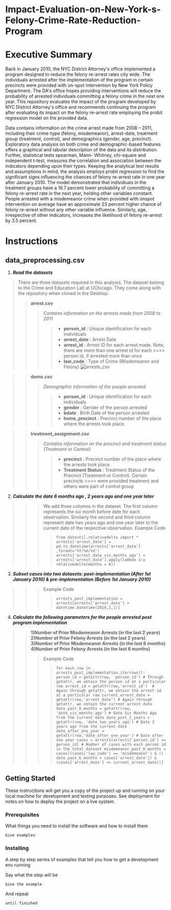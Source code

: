 # Impact-Evaluation-on-New-York-s-Felony-Crime-Rate-Reduction-Program

# **Executive Summary**
Back in January 2010, the NYC District Attorney's office implemented a program designed to reduce the felony re-arrest rates city wide. The individuals arrested after the implementation of the program in certain precincts were provided with on-spot intervention by New York Policy Department. The DA's office hopes providing interventions will reduce the probability of arrested individuals committing a felony crime in the next one year. This repository evaluates the impact of the program developed by NYC District Attorney's office and recommends continuing the program after evaluating its impact on the felony re-arrest rate employing the probit regression model on the provided data.

Data contains information on the crime arrest made from 2008 – 2011, including their crime-type (felony, misdemeanor), arrest-date, treatment group (treatment, control), and demographics (gender, age, precinct). Exploratory data analysis on both crime and demographic-based features offers a graphical and tabular description of the data and its distribution. Further, statistical tests spearman, Mann- Whitney, chi-square and independent t-test, measures the correlation and association between the indicators depending upon their types. Keeping the analytical test results and assumptions in mind, the analysis employs probit regression to find the significant signs influencing the chances of felony re-arrest rate in one year after January 2010. The model demonstrated that individuals in the treatment groups have a 16.7 percent lower probability of committing a felony re-arrest rate in the next year, holding other variables constant. People arrested with a misdemeanor crime when provided with onspot intervention on average have an approximate 23 percent higher chance of felony re-arrest without any other variable influence. Similarly, age, irrespective of other indicators, increases the likelihood of felony re-arrest by 3.5 percent.

# **Instructions**
## **data_preprocessing.csv**
1. ***Read the datasets*** <br>
>There are three datasets required in this analysis. The dataset belong to the Crime and Education Lab at UChicago. They come along with the repository when cloned in the Desktop.
>> **arrest.csv**
>>> *Contains information on the arrests made from 2008 to 2011*
>>>> - **person_id** : Unique identification for each individuals
>>>> - **arrest_date** : Arrest Date
>>>> - **arrest_id** : Arrest ID for each arrest made. Note, there are more than one arrest id for each    >>>>                   person id, if arrested more than once
>>>> - **law_code** : Type of Crime (Misdemeanor and Felony)
![arrests_csv](https://github.com/[username]/[reponame]/blob/[branch]/image.jpg?raw=true)

>> **demo.csv**
>>> *Demographic information of the people arrested*
>>>> - **person_id** : Unique identification for each individuals
>>>> - **gender** : Gender of the person arrested
>>>> - **bdate** : Birth Date of the person arrested
>>>> - **home_precinct** : Precinct number of the place where the arrests took place.

>> **treatment_assignment.csv**
>>> *Contains information on the precinct and treatment status (Treatment or Control)*
>>>> - **precinct** : Precinct number of the place where the arrests took place.
>>>> - **Treatment Status** : Treatment Status of the Precinct (Treatment or Control). Certain precincts >>>>                          were provided treatment and others were part of control group





2. ***Calculate the date 6 months ago , 2 years ago and one year later***
>>> We add three columns in the dataset. The first column represents the six month before date for each observation. Similarly the second and third column represent date two years ago and one year later to the current date of the respective observation.
>>> Example Code
>>>> `from dateutil.relativedelta import *` <br>
>>>> `arrests['arrest_date'] = pd.to_datetime(arrests['arrest_date'] ,format='%Y/%m/%d')`
>>>> `arrests['arrest_date_six_months_ago'] = arrests['arrest_date'].apply(lambda x:x relativedelta(months = 6))`
3. ***Subset cases into two datasets: post-implementation (After 1st January 2010) & pre-implementation (Before 1st January 2010)***
>>> Example Code
>>>> `arrests_post_implementation = arrests[arrests['arrest_date'] > datetime.datetime(2010,1,1)]`









4. ***Calculate the following parameters for the people arrested post program implementation***
>>**1)Number of Prior Misdemeanor Arrests (in the last 2 years)**
>>**2)Number of Prior Felony Arrests (in the last 2 years)**
>>**3)Number of Prior Misdemeanor Arrests (in the last 6 months)**
>>**4)Number of Prior Felony Arrests (in the last 6 months)**
>>> Example Code
>>>> `for each_row in arrests_post_implementation.iterrows():
          person_id = getattr(row, 'person_id') # Through getattr, we obtain the person id at a particular row
          arrest_id = getattr(row,'arrest_id')  # Again through getattr, we obtain the arrest id at a particular row
          current_arrest_date = getattr(row,'arrest_date') # Again through getattr, we obtain the current arrest date
          date_past_6_months = getattr(row, 'date_six_months_ago') # Date Six Months Ago from the current date
          date_past_2_years = getattr(row, 'date_two_years_ago') # Date 2 years ago from the current date
          date_after_one_year = getattr(row,'date_after_one_year') # Date after one year
          cases = arrests[arrests['person_id'] == person_id] # Number of cases with each person id in the total dataset
          misdemeanor_past_6_months = cases[(cases['law_code'] == 'misdemeanor') & ((
          date_past_6_months < cases['arrest_date']) & (cases['arrest_date'] <= current_arrest_date))]`
## Getting Started

These instructions will get you a copy of the project up and running on your local machine for development and testing purposes. See deployment for notes on how to deploy the project on a live system.

### Prerequisites

What things you need to install the software and how to install them

```
Give examples
```

### Installing

A step by step series of examples that tell you how to get a development env running

Say what the step will be

```
Give the example
```

And repeat

```
until finished
```

